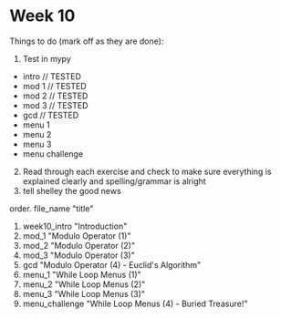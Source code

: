 # Week 10

Things to do (mark off as they are done):

1. Test in mypy
 - intro // TESTED
 - mod 1 // TESTED
 - mod 2 // TESTED
 - mod 3 // TESTED
 - gcd // TESTED
 - menu 1
 - menu 2
 - menu 3
 - menu challenge
2. Read through each exercise and check to make sure everything is explained clearly and spelling/grammar is alright
3. tell shelley the good news
 



order. file_name "title"

1. week10_intro "Introduction"
2. mod_1 "Modulo Operator (1)"
3. mod_2 "Modulo Operator (2)"
4. mod_3 "Modulo Operator (3)"
5. gcd "Modulo Operator (4) - Euclid's Algorithm"
6. menu_1 "While Loop Menus (1)"
7. menu_2 "While Loop Menus (2)"
8. menu_3 "While Loop Menus (3)"
9. menu_challenge "While Loop Menus (4) - Buried Treasure!"
